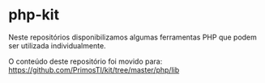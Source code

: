 # php-kit
Neste repositórios disponibilizamos algumas ferramentas PHP que podem ser utilizada individualmente.

O conteúdo deste repositório foi movido para: https://github.com/PrimosTI/kit/tree/master/php/lib
